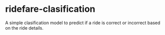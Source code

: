 # ridefare-clasification
A simple clasification model to predict if a ride is correct or incorrect based on the ride details. 
